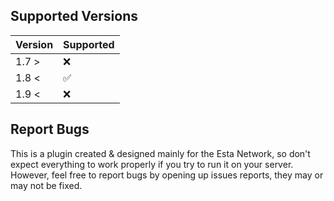 ## Supported Versions

| Version | Supported          |
| ------- | ------------------ |
| 1.7 >   | :x:                |
| 1.8 <   | :white_check_mark: |
| 1.9 <   | :x:                |

## Report Bugs

This is a plugin created & designed mainly for the Esta Network, so don't expect everything to work properly if you try to run it on your server. However, feel free to report bugs by opening up issues reports, they may or may not be fixed. 
